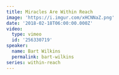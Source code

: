 ```yaml
---
title: Miracles Are Within Reach
image: 'https://i.imgur.com/xHCNNaZ.png'
date: '2018-02-18T06:00:00.000Z'
video:
  type: vimeo
  id: '256330719'
speaker:
  name: Bart Wilkins
  permalink: bart-wilkins
series: within-reach
---
```


